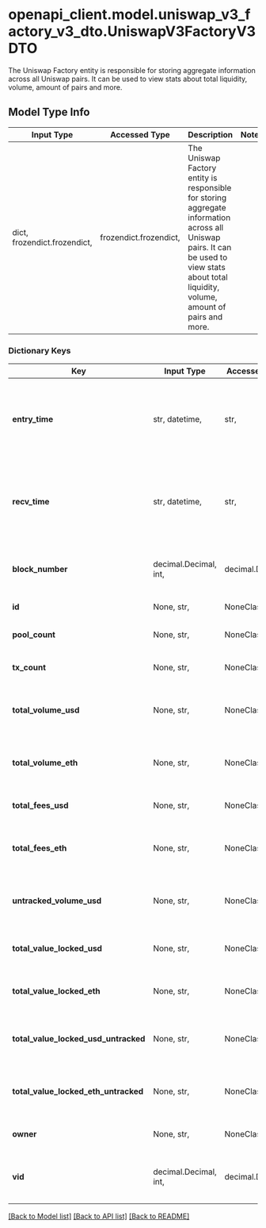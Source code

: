 # openapi_client.model.uniswap_v3_factory_v3_dto.UniswapV3FactoryV3DTO

The Uniswap Factory entity is responsible for storing aggregate information across all Uniswap pairs. It can be used to view stats about total liquidity, volume, amount of pairs and more.

## Model Type Info
Input Type | Accessed Type | Description | Notes
------------ | ------------- | ------------- | -------------
dict, frozendict.frozendict,  | frozendict.frozendict,  | The Uniswap Factory entity is responsible for storing aggregate information across all Uniswap pairs. It can be used to view stats about total liquidity, volume, amount of pairs and more. | 

### Dictionary Keys
Key | Input Type | Accessed Type | Description | Notes
------------ | ------------- | ------------- | ------------- | -------------
**entry_time** | str, datetime,  | str,  |  | [optional] value must conform to RFC-3339 date-time
**recv_time** | str, datetime,  | str,  |  | [optional] value must conform to RFC-3339 date-time
**block_number** | decimal.Decimal, int,  | decimal.Decimal,  | Number of block in which entity was recorded. | [optional] value must be a 64 bit integer
**id** | None, str,  | NoneClass, str,  | Factory address. | [optional] 
**pool_count** | None, str,  | NoneClass, str,  | Amount of pools created. | [optional] 
**tx_count** | None, str,  | NoneClass, str,  | Amount of transactions all time. | [optional] 
**total_volume_usd** | None, str,  | NoneClass, str,  | Total volume all time in derived USD. | [optional] 
**total_volume_eth** | None, str,  | NoneClass, str,  | Total volume all time in derived ETH. | [optional] 
**total_fees_usd** | None, str,  | NoneClass, str,  | Total swap fees all time in USD. | [optional] 
**total_fees_eth** | None, str,  | NoneClass, str,  | All volume even through less reliable USD values. | [optional] 
**untracked_volume_usd** | None, str,  | NoneClass, str,  | All volume even through less reliable USD values. | [optional] 
**total_value_locked_usd** | None, str,  | NoneClass, str,  | Total value locked derived in USD. | [optional] 
**total_value_locked_eth** | None, str,  | NoneClass, str,  | Total value locked derived in ETH. | [optional] 
**total_value_locked_usd_untracked** | None, str,  | NoneClass, str,  | Total value locked derived in USD untracked. | [optional] 
**total_value_locked_eth_untracked** | None, str,  | NoneClass, str,  | Total value locked derived in ETH untracked. | [optional] 
**owner** | None, str,  | NoneClass, str,  | Current owner of the factory. | [optional] 
**vid** | decimal.Decimal, int,  | decimal.Decimal,  |  | [optional] value must be a 64 bit integer

[[Back to Model list]](../../README.md#documentation-for-models) [[Back to API list]](../../README.md#documentation-for-api-endpoints) [[Back to README]](../../README.md)

